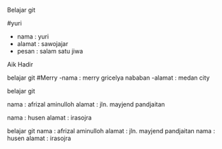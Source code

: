 Belajar git

#yuri
- nama    : yuri
- alamat  : sawojajar
- pesan   : salam satu jiwa
 

Aik Hadir

belajar git 
#Merry
-nama		: merry gricelya nababan
-alamat		: medan city

belajar git

nama   : afrizal aminulloh
alamat : jln. mayjend pandjaitan

nama : husen
alamat : irasojra


belajar git
nama   : afrizal aminulloh
alamat : jln. mayjend pandjaitan
nama : husen
alamat : irasojra

